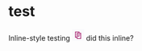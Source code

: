 # test

Inline-style testing ![alt text](Screen%20Shot%202018-09-06%20at%201.48.41%20PM.png) did this inline?

